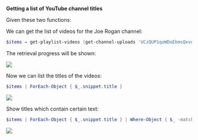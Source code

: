 **Getting a list of YouTube channel titles**



Given these two functions:

We can get the list of videos for the Joe Rogan channel:

```powershell
$items = get-playlist-videos (get-channel-uploads 'UCzQUP1qoWDoEbmsQxvdjxgQ') # Joe Rogan
```


The retrieval progress will be shown:

![](C:\WORK\GitHub\PowerShell\Testing\1.png)

Now we can list the titles of the videos:

```powershell
$items | ForEach-Object { $_.snippet.title }
```


![](C:\WORK\GitHub\PowerShell\Testing\2.png)

Show titles which contain certain text:

```powershell
$items | ForEach-Object { $_.snippet.title } | Where-Object { $_ -match 'MMA' }
```

![](C:\WORK\GitHub\PowerShell\Testing\3.png)
